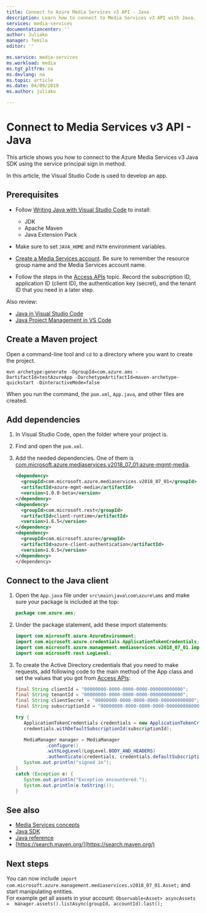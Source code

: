 ```yaml
---
title: Connect to Azure Media Services v3 API - Java
description: Learn how to connect to Media Services v3 API with Java.
services: media-services
documentationcenter: ''
author: Juliako
manager: femila
editor: ''

ms.service: media-services
ms.workload: media
ms.tgt_pltfrm: na
ms.devlang: na
ms.topic: article
ms.date: 04/09/2019
ms.author: juliako

---
```

# Connect to Media Services v3 API - Java

This article shows you how to connect to the Azure Media Services v3 Java SDK using the service principal sign in method.

In this article, the Visual Studio Code is used to develop an app.

## Prerequisites

- Follow [Writing Java with Visual Studio Code](https://code.visualstudio.com/docs/java/java-tutorial) to install:

   - JDK
   - Apache Maven
   - Java Extension Pack
- Make sure to set `JAVA_HOME` and `PATH` environment variables.
- [Create a Media Services account](create-account-cli-how-to.md). Be sure to remember the resource group name and the Media Services account name.
- Follow the steps in the [Access APIs](access-api-cli-how-to.md) topic. Record the subscription ID, application ID (client ID), the authentication key (secret), and the tenant ID that you need in a later step.

Also review:

- [Java in Visual Studio Code](https://code.visualstudio.com/docs/languages/java)
- [Java Project Management in VS Code](https://code.visualstudio.com/docs/java/java-project)

## Create a Maven project

Open a command-line tool and `cd` to a directory where  you want to create the project.
    
```
mvn archetype:generate -DgroupId=com.azure.ams -DartifactId=testAzureApp -DarchetypeArtifactId=maven-archetype-quickstart -DinteractiveMode=false
```

When you run the command, the `pom.xml`, `App.java`, and other files are created. 

## Add dependencies

1. In Visual Studio Code, open the folder where your project is. 
1. Find and open the `pom.xml`. 
1. Add the needed dependencies. One of them is [com.microsoft.azure.mediaservices.v2018_07_01:azure-mgmt-media](https://search.maven.org/artifact/com.microsoft.azure.mediaservices.v2018_07_01/azure-mgmt-media/1.0.0-beta/jar).

    ```xml
    <dependency>
      <groupId>com.microsoft.azure.mediaservices.v2018_07_01</groupId>
      <artifactId>azure-mgmt-media</artifactId>
      <version>1.0.0-beta</version>
    </dependency>
    <dependency>
      <groupId>com.microsoft.rest</groupId>
      <artifactId>client-runtime</artifactId>
      <version>1.6.5</version>
    </dependency>
    <dependency>
      <groupId>com.microsoft.azure</groupId>
      <artifactId>azure-client-authentication</artifactId>
      <version>1.6.5</version>
    </dependency>
    </dependency>
    ```

## Connect to the Java client

1. Open the `App.java` file under `src\main\java\com\azure\ams` and make sure your package is included at the top:

    ```java
    package com.azure.ams;
    ```
2. Under the package statement, add these import statements:
   
   ```java
   import com.microsoft.azure.AzureEnvironment;
   import com.microsoft.azure.credentials.ApplicationTokenCredentials;
   import com.microsoft.azure.management.mediaservices.v2018_07_01.implementation.MediaManager;
   import com.microsoft.rest.LogLevel;
   ```
2. To create the Active Directory credentials that you need to make requests, add following code to the main method of the App class and set the values that you got from [Access APIs](access-api-cli-how-to.md):
   
   ```java
   final String clientId = "00000000-0000-0000-0000-000000000000";
   final String tenantId = "00000000-0000-0000-0000-000000000000";
   final String clientSecret = "00000000-0000-0000-0000-000000000000";
   final String subscriptionId = "00000000-0000-0000-0000-000000000000";

   try {
      ApplicationTokenCredentials credentials = new ApplicationTokenCredentials(clientId, tenantId, clientSecret, AzureEnvironment.AZURE);
      credentials.withDefaultSubscriptionId(subscriptionId);

      MediaManager manager = MediaManager
              .configure()
              .withLogLevel(LogLevel.BODY_AND_HEADERS)
              .authenticate(credentials, credentials.defaultSubscriptionId());
      System.out.println("signed in");
   }
   catch (Exception e) {
      System.out.println("Exception encountered.");
      System.out.println(e.toString());
   }
   ```

## See also

- [Media Services concepts](concepts-overview.md)
- [Java SDK](https://aka.ms/ams-v3-java-sdk)
- [Java reference](https://aka.ms/ams-v3-java-ref)
- [https://search.maven.org/](https://search.maven.org/)

## Next steps

You can now include `import com.microsoft.azure.management.mediaservices.v2018_07_01.Asset;` and start manipulating entities.<br/>
For example get all assets in your account: `Observable<Asset> asyncAssets = 
                    manager.assets().listAsync(groupId, accountId).last();`
